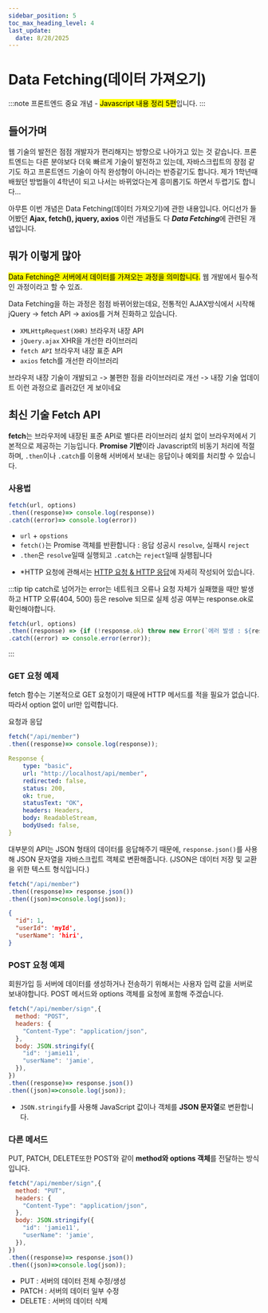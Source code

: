```yaml
---
sidebar_position: 5
toc_max_heading_level: 4
last_update:
  date: 8/28/2025
---
```


# Data Fetching(데이터 가져오기)


:::note
프론트엔드 중요 개념 - <mark>Javascript 내용 정리 5편</mark>입니다. 
:::

## 들어가며

웹 기술의 발전은 점점 개발자가 편리해지는 방향으로 나아가고 있는 것 같습니다. 프론트엔드는 다른 분야보다 더욱 빠르게 기술이 발전하고 있는데, 자바스크립트의 장점 같기도 하고 프론트엔드 기술이 아직 완성형이 아니라는 반증같기도 합니다. 제가 1학년때 배웠던 방법들이 4학년이 되고 나서는 바뀌었다는게 흥미롭기도 하면서 두렵기도 합니다...

아무튼 이번 개념은 Data Fetching(데이터 가져오기)에 관한 내용입니다. 어디선가 들어봤던 **Ajax, fetch(), jquery, axios** 이런 개념들도 다 ***Data Fetching***에 관련된 개념입니다.


## 뭐가 이렇게 많아

<mark>Data Fetching은 서버에서 데이터를 가져오는 과정을 의미합니다.</mark> 웹 개발에서 필수적인 과정이라고 할 수 있죠.

Data Fetching을 하는 과정은 점점 바뀌어왔는데요, 전통적인 AJAX방식에서 시작해 jQuery -> fetch API -> axios를 거쳐 진화하고 있습니다.

- `XMLHttpRequest(XHR)` 브라우저 내장 API
- `jQuery.ajax` XHR을 개선한 라이브러리
- `fetch API` 브라우저 내장 표준 API
- `axios` fetch를 개선한 라이브러리

브라우저 내장 기술이 개발되고 -> 불편한 점을 라이브러리로 개선 -> 내장 기술 업데이트 이런 과정으로 흘러갔던 게 보이네요

## 최신 기술 Fetch API

**fetch**는 브라우저에 내장된 표준 API로 별다른 라이브러리 설치 없이 브라우저에서 기본적으로 제공하는 기능입니다. **Promise 기반**이라 Javascript의 비동기 처리에 적절하며, `.then`이나 `.catch`를 이용해 서버에서 보내는 응답이나 예외를 처리할 수 있습니다.

### 사용법

```jsx
fetch(url, options)
.then((response)=> console.log(response))
.catch((error)=> console.log(error))
```
- `url` + `opstions`
- `fetch()`는 Promise 객체를 반환합니다 : 응답 성공시 `resolve`, 실패시 `reject`
- `.then`은 `resolve`일때 실행되고 `.catch`는 `reject`일때 실행됩니다
* *HTTP 요청에 관해서는 [HTTP 요청 & HTTP 응답](https://eeheueklf.github.io/docs/fe-study/internet/http)에 자세히 작성되어 있습니다.

:::tip tip
catch로 넘어가는 error는 네트워크 오류나 요청 자체가 실패했을 때만 발생하고 HTTP 오류(404, 500) 등은 resolve 되므로 실제 성공 여부는 response.ok로 확인해야합니다.
```jsx
fetch(url, options)
.then((response) => {if (!response.ok) throw new Error(`에러 발생 : ${response.status}`);})
.catch((error) => console.error(error));
```
:::


### GET 요청 예제

fetch 함수는 기본적으로 GET 요청이기 때문에 HTTP 메서드를 적을 필요가 없습니다. 따라서 option 없이 url만 입력합니다.


요청과 응답
```jsx title="member 조회"
fetch("/api/member")
.then((response)=> console.log(response));
```
```yaml title="서버 응답"
Response {
    type: "basic",
    url: "http://localhost/api/member",
    redirected: false,
    status: 200,
    ok: true,
    statusText: "OK",
    headers: Headers,
    body: ReadableStream,
    bodyUsed: false,
}
```

대부분의 API는 JSON 형태의 데이터를 응답해주기 때문에, `response.json()`를 사용해 JSON 문자열을 자바스크립트 객체로 변환해줍니다. 
(JSON은 데이터 저장 및 교환을 위한 텍스트 형식입니다.)

```jsx {3}
fetch("/api/member")
.then((response)=> response.json())
.then((json)=>console.log(json));
```

```json title="json"
{
  "id": 1,
  "userId": 'myId',
  "userName": 'hiri',
}
```


### POST 요청 예제

회원가입 등 서버에 데이터를 생성하거나 전송하기 위해서는 사용자 입력 값을 서버로 보내야합니다. POST 메서드와 options 객체를 요청에 포함해 주겠습니다.

```jsx {6}
fetch("/api/member/sign",{
  method: "POST",
  headers: {
    "Content-Type": "application/json",
  },
  body: JSON.stringify({
    "id": 'jamie11',
    "userName": 'jamie',
  }),
})
.then((response)=> response.json())
.then((json)=>console.log(json));
```
- `JSON.stringify`를 사용해 JavaScript 값이나 객체를 **JSON 문자열**로 변환합니다.


### 다른 메서드

PUT, PATCH, DELETE또한 POST와 같이 **method와 options 객체**를 전달하는 방식입니다.

```jsx
fetch("/api/member/sign",{
  method: "PUT",
  headers: {
    "Content-Type": "application/json",
  },
  body: JSON.stringify({
    "id": 'jamie11',
    "userName": 'jamie',
  }),
})
.then((response)=> response.json())
.then((json)=>console.log(json));
```

- PUT : 서버의 데이터 전체 수정/생성
- PATCH : 서버의 데이터 일부 수정
- DELETE : 서버의 데이터 삭제
